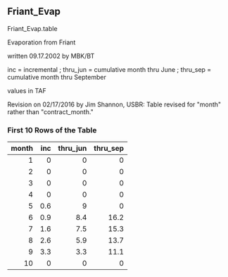 ## Friant_Evap
Friant_Evap.table

Evaporation from Friant

written 09.17.2002 by MBK/BT

inc = incremental ; thru_jun = cumulative month thru June ; thru_sep = cumulative month thru September

values in TAF

Revision on 02/17/2016 by Jim Shannon, USBR: Table revised for "month" rather than "contract_month."

### First 10 Rows of the Table
|   month |   inc |   thru_jun |   thru_sep |
|--------:|------:|-----------:|-----------:|
|       1 |   0   |        0   |        0   |
|       2 |   0   |        0   |        0   |
|       3 |   0   |        0   |        0   |
|       4 |   0   |        0   |        0   |
|       5 |   0.6 |        9   |        0   |
|       6 |   0.9 |        8.4 |       16.2 |
|       7 |   1.6 |        7.5 |       15.3 |
|       8 |   2.6 |        5.9 |       13.7 |
|       9 |   3.3 |        3.3 |       11.1 |
|      10 |   0   |        0   |        0   |